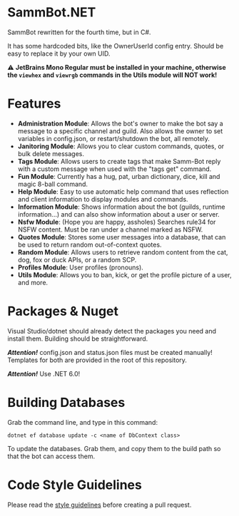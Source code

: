 # SammBot.NET
SammBot rewritten for the fourth time, but in C#.

It has some hardcoded bits, like the OwnerUserId config entry. Should be easy to replace it by your own UID.

:warning: **JetBrains Mono Regular must be installed in your machine, otherwise the `viewhex` and `viewrgb` commands in the Utils module will NOT work!**

# Features
* **Administration Module**: Allows the bot's owner to make the bot say a message to a specific channel and guild. Also allows the owner to set variables in config.json, or restart/shutdown the bot, all remotely.
* **Janitoring Module**: Allows you to clear custom commands, quotes, or bulk delete messages.
* **Tags Module**: Allows users to create tags that make Samm-Bot reply with a custom message when used with the "tags get" command.
* **Fun Module**: Currently has a hug, pat, urban dictionary, dice, kill and magic 8-ball command.
* **Help Module**: Easy to use automatic help command that uses reflection and client information to display modules and commands.
* **Information Module**: Shows information about the bot (guilds, runtime information...) and can also show information about a user or server.
* **Nsfw Module**: (Hope you are happy, assholes) Searches rule34 for NSFW content. Must be ran under a channel marked as NSFW.
* **Quotes Module**: Stores some user messages into a database, that can be used to return random out-of-context quotes.
* **Random Module**: Allows users to retrieve random content from the cat, dog, fox or duck APIs, or a random SCP.
* **Profiles Module**: User profiles (pronouns).
* **Utils Module**: Allows you to ban, kick, or get the profile picture of a user, and more.
 
# Packages & Nuget
Visual Studio/dotnet should already detect the packages you need and install them.
Building should be straightforward.

***Attention!*** config.json and status.json files must be created manually! Templates for both are provided in the root of this repository.

***Attention!*** Use .NET 6.0!

# Building Databases
Grab the command line, and type in this command:

```
dotnet ef database update -c <name of DbContext class>
```

To update the databases. Grab them, and copy them to the build path so that the bot can access them.

# Code Style Guidelines

Please read the [style guidelines](STYLE_GUIDELINES.md) before creating a pull request.
